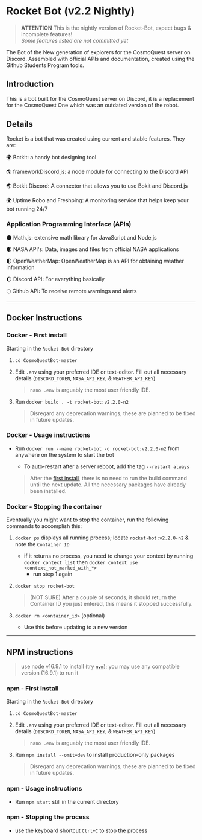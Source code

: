 # Rocket Bot (v2.2 Nightly)

> **ATTENTION** This is the nightly version of Rocket-Bot, expect bugs & incomplete features!\
*Some features listed are not committed yet*

The Bot of the New generation of explorers for the CosmoQuest server on Discord. Assembled with official APIs and documentation, created using the Github Students Program tools.

## Introduction

This is a bot built for the CosmoQuest server on Discord, it is a replacement for the CosmoQuest One which was an outdated version of the robot.

## Details

Rocket is a bot that was created using current and stable features. They are:

🌍 Botkit: a handy bot designing tool

🌎 frameworkDiscord.js: a node module for connecting to the Discord API

🌏 Botkit Discord: A connector that allows you to use Bokit and Discord.js

🌍 Uptime Robo and Freshping: A monitoring service that helps keep your bot running 24/7

### Application Programming Interface (APIs)

🌑 Math.js: extensive math library for JavaScript and Node.js

🌒 NASA API's: Data, images and files from official NASA applications

🌓 OpenWeatherMap: OpenWeatherMap is an API for obtaining weather information

🌔 Discord API: For everything basically

🌕 Github API: To receive remote warnings and alerts

----------------------------------------------------

## Docker Instructions

### Docker - First install

Starting in the `Rocket-Bot` directory

1. `cd CosmoQuestBot-master`

2. Edit `.env` using your preferred IDE or text-editor. Fill out all necessary details (`DISCORD_TOKEN`, `NASA_API_KEY`, & `WEATHER_API_KEY`)

    > `nano .env` is arguably the most user friendly IDE.

3. Run `docker build . -t rocket-bot:v2.2.0-n2`

    > Disregard any deprecation warnings, these are planned to be fixed in future updates.

### Docker - Usage instructions

- Run `docker run --name rocket-bot -d rocket-bot:v2.2.0-n2` from anywhere on the system to start the bot
  - To auto-restart after a server reboot, add the tag `--restart always`

  > After the [first install](#first-install), there is no need to run the build command until the next update. All the necessary packages have already been installed.

### Docker - Stopping the container

Eventually you might want to stop the container, run the following commands to accomplish this:

1. `docker ps` displays all running process; locate `rocket-bot:v2.2.0-n2` & note the `Container ID`
    - if it returns no process, you need to change your context by running `docker context list` then `docker context use <context_not_marked_with_*>`
        - run step 1 again

2. `docker stop rocket-bot`

    > (NOT SURE) After a couple of seconds, it should return the Container ID you just entered, this means it stopped successfully.

3. `docker rm <container_id>` (optional)
    - Use this before updating to a new version

----------------------------------------------------

## NPM instructions

> use node v16.9.1 to install (try [`nvm`](https://www.linode.com/docs/guides/how-to-install-use-node-version-manager-nvm/)); you may use any compatible version (16.9.1) to run it

### npm - First install

Starting in the `Rocket-Bot` directory

1. `cd CosmoQuestBot-master`

2. Edit `.env` using your preferred IDE or text-editor. Fill out all necessary details (`DISCORD_TOKEN`, `NASA_API_KEY`, & `WEATHER_API_KEY`)

    > `nano .env` is arguably the most user friendly IDE.

3. Run `npm install --omit=dev` to install production-only packages

    > Disregard any deprecation warnings, these are planned to be fixed in future updates.

### npm - Usage instructions

- Run `npm start` still in the current directory

### npm - Stopping the process

- use the keyboard shortcut `Ctrl+C` to stop the process
